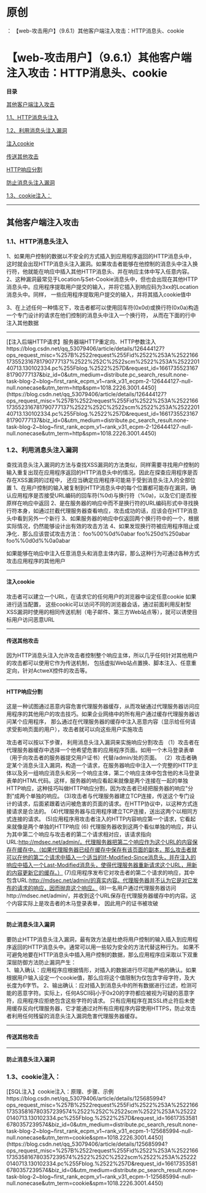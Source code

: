 # 原创
：  【web-攻击用户】（9.6.1）其他客户端注入攻击：HTTP消息头、cookie

# 【web-攻击用户】（9.6.1）其他客户端注入攻击：HTTP消息头、cookie

**目录**

[其他客户端注入攻击](#%E5%85%B6%E4%BB%96%E5%AE%A2%E6%88%B7%E7%AB%AF%E6%B3%A8%E5%85%A5%E6%94%BB%E5%87%BB)

[1.1、HTTP消息头注入](#1.1%E3%80%81HTTP%E6%B6%88%E6%81%AF%E5%A4%B4%E6%B3%A8%E5%85%A5)

[1.2、利用消息头注入漏洞](#1.2%E3%80%81%E5%88%A9%E7%94%A8%E6%B6%88%E6%81%AF%E5%A4%B4%E6%B3%A8%E5%85%A5%E6%BC%8F%E6%B4%9E)

[注入cookie](#%E6%B3%A8%E5%85%A5cookie)

[传送其他攻击](#%E4%BC%A0%E9%80%81%E5%85%B6%E4%BB%96%E6%94%BB%E5%87%BB)

[HTTP响应分割](#HTTP%E5%93%8D%E5%BA%94%E5%88%86%E5%89%B2)

[防止消息头注入漏洞](#%E9%98%B2%E6%AD%A2%E6%B6%88%E6%81%AF%E5%A4%B4%E6%B3%A8%E5%85%A5%E6%BC%8F%E6%B4%9E)

[1.3、cookie注入：](#1.3%E3%80%81cookie%E6%B3%A8%E5%85%A5%EF%BC%9A)

---


## 其他客户端注入攻击

> 
<h3>1.1、HTTP消息头注入</h3>
1、如果用户控制的数据以不安全的方式插入到应用程序返回的HTTP消息头中，这时就会出现HTTP消息头注入漏洞。如果攻击者能够在他控制的消息头中注入换行符，他就能在响应中插入其他HTTP消息头、并在响应主体中写入任意内容。
2、这种漏洞最常见于Location与Set-Cookie消息头中，但也会出现在其他HTTP消息头中。应用程序提取用户提交的输入，并将它插入到响应码为3xx的Location消息头中。同样， 一些应用程序提取用户提交的输入，并将其插入cookie值中

3、在上述任何一种情况下，攻击者都可以使用回车符(0x0d)或换行符(0x0a)构造一个专门设计的请求在他们控制的消息头中注入一个换行符， 从而在下面的行中注入其他数据
<hr/>
[【注入后端HTTP请求】服务器端HTTP重定向、HTTP参数注入<img alt="" src="https://csdnimg.cn/release/blog_editor_html/release2.1.9/ckeditor/plugins/CsdnLink/icons/icon-default.png?t=M7J4"/>https://blog.csdn.net/qq_53079406/article/details/126444127?ops_request_misc=%257B%2522request%255Fid%2522%253A%2522166173552316781790777137%2522%252C%2522scm%2522%253A%252220140713.130102334.pc%255Fblog.%2522%257D&amp;request_id=166173552316781790777137&amp;biz_id=0&amp;utm_medium=distribute.pc_search_result.none-task-blog-2~blog~first_rank_ecpm_v1~rank_v31_ecpm-2-126444127-null-null.nonecase&amp;utm_term=http&amp;spm=1018.2226.3001.4450](https://blog.csdn.net/qq_53079406/article/details/126444127?ops_request_misc=%257B%2522request%255Fid%2522%253A%2522166173552316781790777137%2522%252C%2522scm%2522%253A%252220140713.130102334.pc%255Fblog.%2522%257D&amp;request_id=166173552316781790777137&amp;biz_id=0&amp;utm_medium=distribute.pc_search_result.none-task-blog-2~blog~first_rank_ecpm_v1~rank_v31_ecpm-2-126444127-null-null.nonecase&amp;utm_term=http&amp;spm=1018.2226.3001.4450)


> 
<h3>1.2、利用消息头注入漏洞</h3>
查找消息头注入漏洞的方法与查找XSS漏洞的方法类似，同样需要寻找用户控制的输入重复出现在应用程序返回的HTTP消息头中的情况。因此在探查应用程序是否存在XSS漏洞的过程中， 还应当确定应用程序可能易于受到消息头注入的全部位置
1、在用户控制的输入被复制到HTTP消息头中的每个位置都可能存在漏洞，确认应用程序是否接受URL编码的回车符(%0d)与换行符（%0a)，以及它们是否按原样在响应中返回
2、是在服务器的响应中而不是换行符的URL编码形式中寻找换行符本身，如通过拦截代理服务器查看响应，攻击成功的话，应该会在HTTP消息头中看到另外一个新行
3、如果服务器的响应中仅返回两个换行符中的一个，根据实际情况，仍然能够设计出有效的攻击方法
4、如果发现换行符被应用程序阻止或净化．那么应该尝试攻击方法：
foo%00%0d%0abar
foo%250d%250abar
foo%%0d0d%%0a0abar

如果能够在响应中注入任意消息头和消息主体内容，那么这种行为可通过各种方式攻击应用程序的其他用户
<hr/>
<h4>注入cookie</h4>
攻击者可以建立一个URL，在请求它的任何用户的浏览器中设定任意cookie
如果进行适当配置， 这些cookic可以访问不同的浏览器会话，通过前面利用反射型XSS漏洞时使用的相同传送机制（电子邮件、第三方Web站点等），就可以诱使目标用户访问恶意URL
<hr/>
<h4>传送其他攻击</h4>
因为HTTP消息头注入允许攻击者控制整个响应主体，所以几乎任何针对其他用户的攻击都可以使用它作为传送机制， 包括虚拟Web站点置换、脚本注入、任意重定向，针对ActweX控件的攻击等。
<hr/>
<h4>HTTP响应分割</h4>
这是一种试图通过恶意内容危害代理服务器缓存，从而攻破通过代理服务器访问应用程序的其他用户的攻击技巧。如果企业网络中的所有用户通过缓存代理服务器访问某个应用程序， 那么通过在代理服务器的缓存中注入恶意内容（显示给任何请求受影响页面的用户），攻击者就可以向这些用户实施攻击

攻击者可以按以下步骤， 利用消息头注入漏洞来实施响应分割攻击
（1）攻击者在代理服务器缓存中选择一个他希望危害的应用程序页面。如用一个木马登录表单（用于向攻击者的服务器提交用户证书）代替/admin/处的页面。
（2）攻击者确定某个消息头注入漏洞，构造一个请求，在服务器响应中注入一个完整的HTTP主体以及另一组响应消息头和另一个响应主体，第二个响应主体中包含他的木马登录表单的HTML代码。这样，服务器的响应看起来就像是两个连接在一起的单独HTTP响应，这种技巧叫做HTTP响应分割，因为攻击者已经把服务器的响应"分割"成两个单独的响应。
(3)攻击者与代理服务器建立TCP连接，传送这个专门设计的请求，后面紧跟着访问被危害的页面的请求。在HTTP协议中，以这种方式连接请求是合法的。
(4)代理服务器与应用程序建立TCP连接，送出这两个以相同方式连接的请求。
(5)应用程序用攻击者注入的HTTP内容响应第一个请求，它看起来就像是两个单独的HTTP响应
(6) 代理服务器收到这两个看似单独的响应，并认为其中第二个响应与攻击者的第二个请求相对应，该请求指向URL:http://mdsec.net/admin/。代理服务器把第二个响应作为这个URL的内容保存在缓存中。（如果代理服务器已经在缓存中保存有该页面的副本，那么攻击者就可以在他的第二个请求中插入一个适当的If-Modified-Since消息头，并在注入的响应中插入一个Last-Modified消息头，使得代理服务器重新请求这个URL，用新的内容更新它的缓存。）
(7)应用程序发布它对攻击者的第二个请求的响应，其中包含URL:http://mdsec.net/admin/的真实内容。代理服务器并不认为它是对它发布的请求的响应，因而抛弃这个响应。
(8)一名用户通过代理服务器访问http://mdsec.net/admin/，并收到这个URL保存在代理服务器缓存中的内容。这个内容实际上是攻击者的木马登录表单， 因此用户的证书被攻破
<hr/>
<h4>防止消息头注入漏洞</h4>
要防止HTTP消息头注入漏洞，最有效方法是杜绝将用户控制的输入插入到应用程序返回的HTTP消息头中。通常可以用一些较为安全的方法代替这种行为。
如果不可避免地要在HTTP消息头中插入用户控制的数据，那么应用程序应采取以下双重深层防御方法防止漏洞产生：<br/> 1、输入确认：应用程序应根据情形，对插入的数据进行尽可能严格的确认。如果根据用户输入设定一个cookie值，那么应将这个值限制为仅包含字母字符，及大长度为6字节。
2、输出确认：应对插入到消息头中的所有数据进行过滤，检测可能的恶意字符。实际上，任何ASCII码小于0x20的字符都应被视为可疑的恶意字符，应用程序应拒绝包含这些字符的请求。
只有应用程序在其SSL终止符后未使用缓存反向代理服务器，它才能通过对所有应用程序内容使用HTTPS，防止攻击者利用任何残留的消息头注入漏洞危害代理服务器缓存。


---


#### 传送其他攻击

---


#### 防止消息头注入漏洞

> 
<h3>1.3、cookie注入：</h3>
[【SQL注入】cookie注入：原理、步骤、示例<img alt="" src="https://csdnimg.cn/release/blog_editor_html/release2.1.9/ckeditor/plugins/CsdnLink/icons/icon-default.png?t=M7J4"/>https://blog.csdn.net/qq_53079406/article/details/125685994?ops_request_misc=%257B%2522request%255Fid%2522%253A%2522166173535816780357239574%2522%252C%2522scm%2522%253A%252220140713.130102334.pc%255Fblog.%2522%257D&amp;request_id=166173535816780357239574&amp;biz_id=0&amp;utm_medium=distribute.pc_search_result.none-task-blog-2~blog~first_rank_ecpm_v1~rank_v31_ecpm-1-125685994-null-null.nonecase&amp;utm_term=cookie&amp;spm=1018.2226.3001.4450](https://blog.csdn.net/qq_53079406/article/details/125685994?ops_request_misc=%257B%2522request%255Fid%2522%253A%2522166173535816780357239574%2522%252C%2522scm%2522%253A%252220140713.130102334.pc%255Fblog.%2522%257D&amp;request_id=166173535816780357239574&amp;biz_id=0&amp;utm_medium=distribute.pc_search_result.none-task-blog-2~blog~first_rank_ecpm_v1~rank_v31_ecpm-1-125685994-null-null.nonecase&amp;utm_term=cookie&amp;spm=1018.2226.3001.4450)

